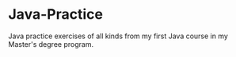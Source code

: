 # Java-Practice
Java practice exercises of all kinds from my first Java course in my Master's degree program.
